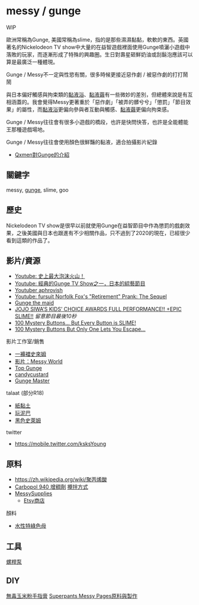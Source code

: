 messy / gunge
===
WIP

歐洲常稱為Gunge, 美國常稱為slime，指的是那些濕濕黏黏，軟軟的東西。英國著名的Nickelodeon TV show中大量的在益智遊戲裡面使用Gunge噴灑小遊戲中落敗的玩家，而逐漸形成了特殊的興趣圈。生日對壽星砸鮮奶油或刮鬍泡應該可以算是最廣泛一種體現。

Gunge / Messy不一定與性慾有關，很多時候更接近惡作劇 / 被惡作劇的打打鬧鬧

與日本偏好觸感與拘束類的[黏液浴](slime_bath.md)、[黏液繭](slime_cocoon.md)有一些微妙的差別，但總體來說是有互相涵蓋的。我會覺得Messy更著重於「惡作劇」「被弄的髒兮兮」「懲罰」「節目效果」的屬性，而[黏液浴](slime_bath.md)更偏向參與者互動與觸感、[黏液繭](slime_cocoon.md)更偏向拘束感。

Gunge / Messy往往會有很多小遊戲的橋段，也許是快問快答，也許是全能體能王那種遊戲場地。

Gunge / Messy往往會使用顏色很鮮豔的黏液，適合拍攝影片紀錄

- [Qxmen對Gunge的介紹](https://www.qxmen.com/feature/gunge-fetish/#)


關鍵字
---
messy, [gunge](https://en.m.wikipedia.org/wiki/Gunge), slime, goo


歷史
---
Nickelodeon TV show是很早以前就使用Gunge在益智節目中作為懲罰的戲劇效果，之後美國與日本也跟進有不少相關作品，只不過到了2020的現在，已經很少看到這類的作品了。


影片/資源
---
- [Youtube: 史上最大泡沫火山！](https://www.youtube.com/watch?v=e09xig209cQ)
- [Youtube: 經典的Gunge TV Show之一，日本的綜藝節目](https://youtu.be/wW0ffyQylDU)
- [Youtuber aphrovish](https://www.youtube.com/channel/UCpTBWU8N5-VBLE7KDxDi3VA)
- [Youtube: fursuit Norfolk Fox's "Retirement" Prank: The Sequel](https://youtu.be/rUrjr59OL5Y)
- [Gunge the maid](https://www.deviantart.com/sunflower-kun/art/Gunge-the-Maid-758829170)
- [JOJO SIWA’S KIDS’ CHOICE AWARDS FULL PERFORMANCE!! +EPIC SLIME!!](https://youtu.be/kJMaSse8uoM) *留意節目最後10秒*
- [100 Mystery Buttons… But Every Button is SLIME!](https://www.youtube.com/watch?v=NJqeASHJS_M)
- [100 Mystery Buttons But Only One Lets You Escape...](https://www.youtube.com/watch?v=ll_YF6ZR4EE)

影片工作室/銷售

- [一褲襠史來姆](https://umd.net/forums/topicid/694166/return/%2Fforums%2Fpostid%2F694166)
- [影片：Messy World](https://messyworld.net/gallerypage00.html)
- [Top Gunge](http://topgunge.com)
- [candycustard](https://www.candycustard.com)
- [Gunge Master](http://www.gungemaster.com/samples/gm-2f89/i2.html)

talaat (部分R18)
* [紙黏土](https://www.talaat.net/index.php?route=product/product&path=77&product_id=843) 
* [玩泥巴](https://www.talaat.net/index.php?route=product/category&path=78_85)   
* [黑色史萊姆](https://www.talaat.net/index.php?route=product/product&path=77&product_id=241)

twitter
* <https://mobile.twitter.com/ksksYoung>

原料
---
- https://zh.wikipedia.org/wiki/聚丙烯酸
- [Carbopol 940 增稠劑](https://www.sese.tw/product.php?pid_for_show=3495)  [攪拌方式](https://www.youtube.com/watch?v=Vy0Ss7WEN0g&feature=youtu.be)
- [MessySupplies](https://www.messysupplies.com/)
  - [Etsy商店](https://www.etsy.com/uk/shop/MessySupplies?ref=simple-shop-header-name&listing_id=596627065)

顏料

- [水性特綠色母](https://shop.dechemical.com.tw/product.php?pid_for_show=4998&category_sn=532)

工具
---
[螺桿泵](https://shopee.tw/人民全自動自吸泵家用增壓泵超高揚程吸水泵螺桿泵抽水機220V現貨-i.272444540.6048033798)


DIY
---
[無毒玉米粉手指膏](https://www.kidsplay.com.tw/diy/content/1479#.X1XTHy1Dh3m)
[Superpants Messy Pages原料與製作](http://www.superpants.net/gungeindex.html?LMCL=p9WQ_t&LMCL=uMnTrE&LMCL=d9Vdgr)